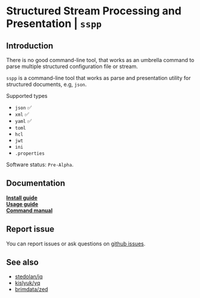 # Structured Stream Processing and Presentation | `sspp`

## Introduction

There is no good command-line tool, that works as an umbrella command to parse multiple structured configuration file or stream. 

`sspp` is a command-line tool that works as parse and presentation utility for structured documents, e.g, `json`.

Supported types

- `json` :white_check_mark:
- `xml` :white_check_mark:
- `yaml` :white_check_mark:
- `toml`
- `hcl`
- `jwt`
- `ini`
- `.properties`

Software status: `Pre-Alpha`.

## Documentation

[**Install guide**](docs/setup.md) <br />
[**Usage guide**](docs/usage.md) <br />
[**Command manual**](docs/cmdref.md)

## Report issue

You can report issues or ask questions on [github issues](https://github.com/0hsn/sspp/issues).

## See also

- [stedolan/jq](https://github.com/stedolan/jq)
- [kislyuk/yq](https://github.com/kislyuk/yq)
- [brimdata/zed](https://github.com/brimdata/zed)
